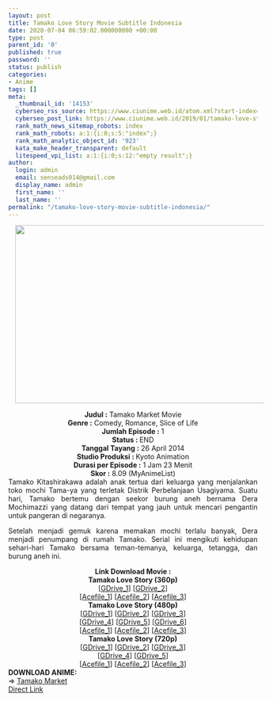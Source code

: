 ```yaml
---
layout: post
title: Tamako Love Story Movie Subtitle Indonesia
date: 2020-07-04 06:59:02.000000000 +00:00
type: post
parent_id: '0'
published: true
password: ''
status: publish
categories:
- Anime
tags: []
meta:
  _thumbnail_id: '14153'
  cyberseo_rss_source: https://www.ciunime.web.id/atom.xml?start-index=451&max-results=150
  cyberseo_post_link: https://www.ciunime.web.id/2019/01/tamako-love-story-movie-subtitle.html
  rank_math_news_sitemap_robots: index
  rank_math_robots: a:1:{i:0;s:5:"index";}
  rank_math_analytic_object_id: '923'
  kata_make_header_transparent: default
  litespeed_vpi_list: a:1:{i:0;s:12:"empty result";}
author:
  login: admin
  email: senseads014@gmail.com
  display_name: admin
  first_name: ''
  last_name: ''
permalink: "/tamako-love-story-movie-subtitle-indonesia/"
---
```

<div class="separator" style="clear: both; text-align: center;"><a href="https://3.bp.blogspot.com/-WYuuWOoi3PQ/XFBIXc85kvI/AAAAAAAAI_I/xs7FD5q6Z_k7VS4lUAz6Nqb0XObSxnYbACLcBGAs/s1600/Tamako%2BLove%2BStory.jpg" imageanchor="1" style="margin-left: 1em; margin-right: 1em;"><img border="0" data-original-height="720" data-original-width="1280" height="360" src="{{ site.baseurl }}/assets/2020/07/Tamako%2BLove%2BStory.jpg" width="640" /></a></div>
<p>
<div style="text-align: center;"><b>Judul</b><b><b> </b>:</b> Tamako Market Movie</div>
<div style="text-align: center;"><b><b>Genre :</b></b> Comedy, Romance, Slice of Life</div>
<div style="text-align: center;"><b>Jumlah Episode :</b> 1<br /><b>Status :&nbsp;</b>END<br /><b>Tanggal Tayang :</b> 26 April 2014<br /><b>Studio Produksi : </b>Kyoto Animation<br /><b>Durasi per Episode :</b> 1 Jam 23 Menit</div>
<div style="text-align: center;"><b>Skor :</b> 8.09 (MyAnimeList)</div>
<div style="text-align: center;"></div>
<div style="text-align: justify;">Tamako Kitashirakawa adalah anak tertua dari keluarga yang menjalankan toko mochi Tama-ya yang terletak Distrik Perbelanjaan Usagiyama. Suatu hari, Tamako bertemu dengan seekor burung aneh bernama Dera Mochimazzi yang datang dari tempat yang jauh untuk mencari pengantin untuk pangeran di negaranya.</p>
<p>Setelah menjadi gemuk karena memakan mochi terlalu banyak, Dera menjadi penumpang di rumah Tamako. Serial ini mengikuti kehidupan sehari-hari Tamako bersama teman-temanya, keluarga, tetangga, dan burung aneh ini.</p></div>
<div style="text-align: justify;"></div>
<div style="text-align: justify;"></div>
<div style="text-align: center;"><b>Link Download Movie :</b></div>
<div style="text-align: center;">
<div style="text-align: center;"><b>Tamako Love Story (360p)</b></div>
</div>
<div style="text-align: center;">[<a href="https://drive.google.com/uc?id=1m4Zzddlw2wTm37gl6rZxkGgwdf8RzoMh" target="_blank" rel="noopener">GDrive_1</a>] [<a href="https://drive.google.com/uc?id=19XdvC6nKIwhRt53iG-rN3CL7h4TbbADS" target="_blank" rel="noopener">GDrive_2</a>]<br />[<a href="https://acefile.co/f/10820303/kuso-tamako-love-story-360p-mp4" target="_blank" rel="noopener">Acefile_1</a>] [<a href="https://acefile.co/f/17132275/hinime-com-tamalove-bd-360p-rar" target="_blank" rel="noopener">Acefile_2</a>] [<a href="https://acefile.co/f/16558402/maxnime-tamako-love-story-bd-360p-mp4" target="_blank" rel="noopener">Acefile_3</a>]</div>
<div style="text-align: center;"></div>
<div style="text-align: center;"><b>Tamako Love Story (480p)</b><br />[<a href="https://drive.google.com/uc?id=1Q7dzICrHra8j82yMjycqkbPphjfQbee1" target="_blank" rel="noopener">GDrive_1</a>] [<a href="https://drive.google.com/uc?id=1QlpVJvs7RCTxav_moj067xmnnANMfMSX" target="_blank" rel="noopener">GDrive_2</a>] [<a href="https://drive.google.com/uc?id=11K-TZJuCD7UiOy5YhPQSWVTOG64vZiW8" target="_blank" rel="noopener">GDrive_3</a>]<br />[<a href="https://drive.google.com/uc?id=1HliX5t6a6ckvmNvKza62_xrkEjc6INZs" target="_blank" rel="noopener">GDrive_4</a>] [<a href="https://drive.google.com/uc?id=1qm-8yvMzuc0pBLtYA32nEiJQ7HuvUNvy" target="_blank" rel="noopener">GDrive_5</a>] [<a href="https://drive.google.com/uc?export=download&amp;id=0B_G0OHVWE-rRQzIyM3A4TGtOVG8" target="_blank" rel="noopener">GDrive_6</a>]<br />[<a href="https://acefile.co/f/5327241/batchindo_tamako-love-story-480p-rar" target="_blank" rel="noopener">Acefile_1</a>] [<a href="https://acefile.co/f/17132278/hinime-com-tamalove-bd-480p-rar" target="_blank" rel="noopener">Acefile_2</a>] [<a href="https://acefile.co/f/16558404/maxnime-tamako-love-story-bd-480p-mkv" target="_blank" rel="noopener">Acefile_3</a>]</div>
<div style="text-align: center;"><b>Tamako Love Story (720p)</b><br />[<a href="https://drive.google.com/uc?id=1BdZfDyBzYyoj87c5XvsxrMMNdZ7kiTU6" target="_blank" rel="noopener">GDrive_1</a>] [<a href="https://drive.google.com/uc?id=15cMai4hjAlp4WyII06t0c1JTWrpBKNUL" target="_blank" rel="noopener">GDrive_2</a>] [<a href="https://drive.google.com/uc?id=1WKfyZ5IJ19f8UlYoj-H1xC7a6AFBSazq" target="_blank" rel="noopener">GDrive_3</a>]<br />[<a href="https://drive.google.com/uc?id=1ls-Ef_EHrgdoxwlJoeMMjyU8JiJgSeL0" target="_blank" rel="noopener">GDrive_4</a>] [<a href="https://drive.google.com/uc?export=download&amp;id=0B_G0OHVWE-rRenJuUVdwMFRUdGc" target="_blank" rel="noopener">GDrive_5</a>]<br />[<a href="https://acefile.co/f/5327242/batchindo_tamako-love-story-720p-rar" target="_blank" rel="noopener">Acefile_1</a>] [<a href="https://acefile.co/f/17132280/hinime-com-tamalove-bd-720p-rar" target="_blank" rel="noopener">Acefile_2</a>] [<a href="https://acefile.co/f/16558406/maxnime-tamako-love-story-bd-720p-mkv" target="_blank" rel="noopener">Acefile_3</a>]
<div style="text-align: left;"></div>
<div style="text-align: left;"></div>
<div style="text-align: left;"><b>DOWNLOAD ANIME:</b></div>
<div style="text-align: left;"></div>
<div style="text-align: left;">=&gt;&nbsp;<a href="https://www.ciunime.web.id/2019/01/tamako-market-episode-01-12-end-batch.html" target="_blank" rel="noopener">Tamako Market</a></div>
<div style="text-align: left;"></div>
</div>
<link rel="stylesheet" href="https://cdnjs.cloudflare.com/ajax/libs/font-awesome/4.7.0/css/font-awesome.min.css" />
<div class="divbtn"> <a href="https://handymansurrender.com/fihup8buzv?key=94550f7ce39444073321dde3b8782f97" class="btn"><i class="fa fa-download"></i> Direct Link</a> </div>
